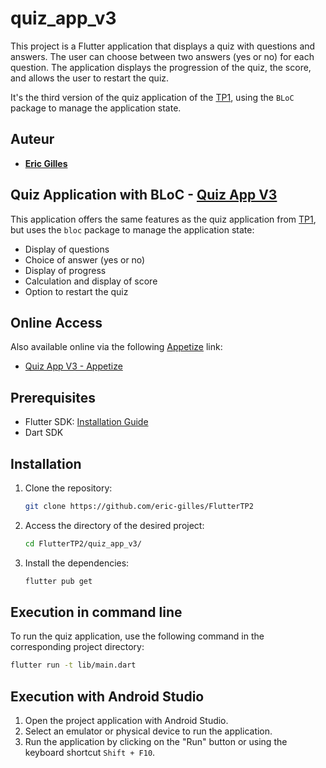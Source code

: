# quiz_app_v3

This project is a Flutter application that displays a quiz with questions and answers. The user can choose between two answers (yes or no) for each question. The application displays the progression of the quiz, the score, and allows the user to restart the quiz.

It's the third version of the quiz application of the [TP1](https://github.com/eric-gilles/FlutterTP1/tree/main/quizz_app), using the `BLoC` package to manage the application state.

## Auteur 
- **[Eric Gilles](https://github.com/eric-gilles)**

## Quiz Application with BLoC - [Quiz App V3](https://github.com/eric-gilles/FlutterTP2/tree/main/quizz_app_v3)
This application offers the same features as the quiz application from [TP1](https://github.com/eric-gilles/FlutterTP1/tree/main/quizz_app), but uses the `bloc` package to manage the application state:
- Display of questions
- Choice of answer (yes or no)
- Display of progress
- Calculation and display of score
- Option to restart the quiz

## Online Access

Also available online via the following [Appetize](https://appetize.io/) link:

- [Quiz App V3 - Appetize](https://appetize.io/app/b_7g34ytjrsclldjqmabosxmxeni)


## Prerequisites

- Flutter SDK: [Installation Guide](https://flutter.dev/docs/get-started/install)
- Dart SDK

## Installation

1. Clone the repository:
    ```bash
    git clone https://github.com/eric-gilles/FlutterTP2
    ```

2. Access the directory of the desired project:
    ```bash
    cd FlutterTP2/quiz_app_v3/
    ```
3. Install the dependencies:
    ```bash
    flutter pub get
    ```
## Execution in command line

To run the quiz application, use the following command in the corresponding project directory:

```bash
flutter run -t lib/main.dart
```

## Execution with Android Studio

1. Open the project application with Android Studio.
2. Select an emulator or physical device to run the application.
2. Run the application by clicking on the "Run" button or using the keyboard shortcut `Shift + F10`.

